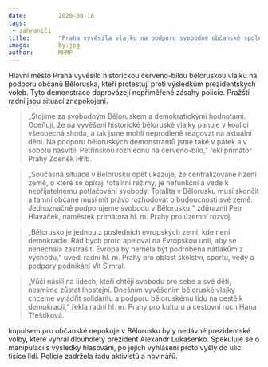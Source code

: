 ```yaml
---
date:         2020-08-18
tags:         
 - zahraničí
title:        "Praha vyvěsila vlajku na podporu svobodné občanské společnosti v Bělorusku"
image: 	      by.jpg
author:       MHMP
---
```


Hlavní město Praha vyvěsilo historickou červeno-bílou běloruskou vlajku na podporu občanů Běloruska, kteří protestují proti výsledkům prezidentských voleb. Tyto demonstrace doprovázejí nepřiměřené zásahy policie. Pražští radní jsou situací znepokojeni.

> „Stojíme za svobodným Běloruskem a demokratickými hodnotami. Oceňuji, že na vyvěšení historické běloruské vlajky panuje v koalici všeobecná shoda, a tak jsme mohli neprodleně reagovat na aktuální dění. Na podporu běloruských demonstrantů jsme také v pátek a v sobotu nasvítili Petřínskou rozhlednu na červeno-bílo,” řekl primátor Prahy Zdeněk Hřib. 

> „Současná situace v Bělorusku opět ukazuje, že centralizované řízení země, o které se opírají totalitní režimy, je nefunkční a vede k nepřijatelnému potlačování svobody. Totalita v Bělorusku musí skončit a tamní občané musí mít právo rozhodovat o budoucnosti své země. Jednoznačně podporujeme svobodu v Bělorusku,“ zdůraznil Petr Hlaváček, náměstek primátora hl. m. Prahy pro územní rozvoj.

> „Bělorusko je jednou z posledních evropských zemí, kde není demokracie. Rád bych proto apeloval na Evropskou unii, aby se nenechala zastrašit. Evropa by neměla být podrobena nátlakům z východu,“ uvedl radní hl. m. Prahy pro oblast školství, sportu, vědy a podpory podnikání Vít Šimral.

> „Vůči násilí na lidech, kteří chtějí svobodu pro sebe a své děti, nesmíme zůstat lhostejní. Dnešním vyvěšením běloruské vlajky chceme vyjádřit solidaritu a podporu běloruskému lidu na cestě k demokracii,“ řekla radní hl. m. Prahy pro kulturu a cestovní ruch Hana Třeštíková.

Impulsem pro občanské nepokoje v Bělorusku byly nedávné prezidentské volby, které vyhrál dlouholetý prezident Alexandr Lukašenko. Spekuluje se o manipulaci s výsledky hlasování, po jejich vyhlášení proto vyšly do ulic tisíce lidí. Policie zadržela řadu aktivistů a novinářů.
